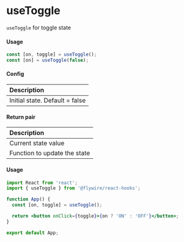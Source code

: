 # useToggle

`useToggle` for toggle state

#### Usage

```js
const [on, toggle] = useToggle();
const [on] = useToggle(false);
```

#### Config

| Description                    |
| :----------------------------- |
| Initial state. Default = false |

#### Return pair

| Description                  |
| :--------------------------- |
| Current state value          |
| Function to update the state |

#### Usage

```jsx harmony
import React from 'react';
import { useToggle } from '@flywire/react-hooks';

function App() {
  const [on, toggle] = useToggle();

  return <button onClick={toggle}>{on ? 'ON' : 'OFF'}</button>;
}

export default App;
```
